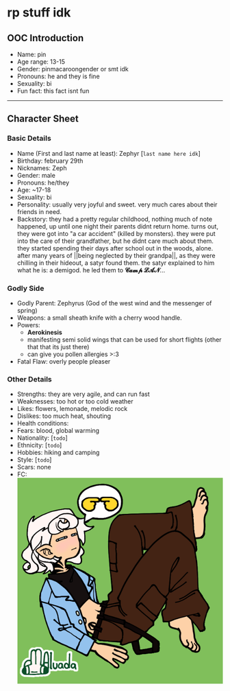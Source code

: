 <!--- cSpell:enable --->
# rp stuff idk

## OOC Introduction

* Name: pin
* Age range: 13-15
* Gender: pinmacaroongender or smt idk
* Pronouns: he and they is fine
* Sexuality: bi
* Fun fact: this fact isnt fun

---

## Character Sheet

### Basic Details

* Name (First and last name at least): Zephyr [`last name here idk`]
* Birthday: february 29th
* Nicknames: Zeph
* Gender: male
* Pronouns: he/they
* Age: ~17-18
* Sexuality: bi
* Personality: usually very joyful and sweet. very much cares about their friends in need.
* Backstory: they had a pretty regular childhood, nothing much of note happened, up until one night their parents didnt return home. turns out, they were got into "a car accident" (killed by monsters). they were put into the care of their grandfather, but he didnt care much about them. they started spending their days after school out in the woods, alone. after many years of ||being neglected by their grandpa||, as they were chilling in their hideout, a satyr found them. the satyr explained to him what he is: a demigod. he led them to **𝓒𝓪𝓶𝓹 𝓛𝓐𝓝**...

### Godly Side

* Godly Parent: Zephyrus (God of the west wind and the messenger of spring)
* Weapons: a small sheath knife with a cherry wood handle.
* Powers:
  * **Aerokinesis**
  * manifesting semi solid wings that can be used for short flights (other that that its just there)
  * can give you pollen allergies >:3
* Fatal Flaw: overly people pleaser

### Other Details

* Strengths: they are very agile, and can run fast
* Weaknesses: too hot or too cold weather
* Likes: flowers, lemonade, melodic rock
* Dislikes: too much heat, shouting
* Health conditions:
* Fears: blood, global warming
* Nationality: [`todo`]
* Ethnicity: [`todo`]
* Hobbies: hiking and camping
* Style: [`todo`]
* Scars: none
* FC: ![fc](./rpchr.png)
